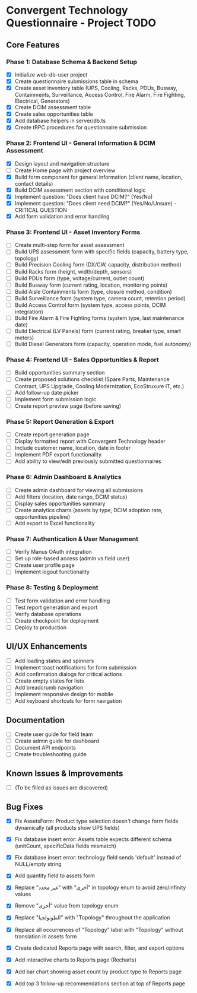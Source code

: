 # Convergent Technology Questionnaire - Project TODO

## Core Features

### Phase 1: Database Schema & Backend Setup
- [x] Initialize web-db-user project
- [x] Create questionnaire submissions table in schema
- [x] Create asset inventory table (UPS, Cooling, Racks, PDUs, Busway, Containments, Surveillance, Access Control, Fire Alarm, Fire Fighting, Electrical, Generators)
- [x] Create DCIM assessment table
- [x] Create sales opportunities table
- [x] Add database helpers in server/db.ts
- [x] Create tRPC procedures for questionnaire submission

### Phase 2: Frontend UI - General Information & DCIM Assessment
- [x] Design layout and navigation structure
- [ ] Create Home page with project overview
- [x] Build form component for general information (client name, location, contact details)
- [x] Build DCIM assessment section with conditional logic
- [x] Implement question: "Does client have DCIM?" (Yes/No)
- [x] Implement question: "Does client need DCIM?" (Yes/No/Unsure) - CRITICAL QUESTION
- [x] Add form validation and error handling

### Phase 3: Frontend UI - Asset Inventory Forms
- [ ] Create multi-step form for asset assessment
- [ ] Build UPS assessment form with specific fields (capacity, battery type, topology)
- [ ] Build Precision Cooling form (DX/CW, capacity, distribution method)
- [ ] Build Racks form (height, width/depth, sensors)
- [ ] Build PDUs form (type, voltage/current, outlet count)
- [ ] Build Busway form (current rating, location, monitoring points)
- [ ] Build Aisle Containments form (type, closure method, condition)
- [ ] Build Surveillance form (system type, camera count, retention period)
- [ ] Build Access Control form (system type, access points, DCIM integration)
- [ ] Build Fire Alarm & Fire Fighting forms (system type, last maintenance date)
- [ ] Build Electrical (LV Panels) form (current rating, breaker type, smart meters)
- [ ] Build Diesel Generators form (capacity, operation mode, fuel autonomy)

### Phase 4: Frontend UI - Sales Opportunities & Report
- [ ] Build opportunities summary section
- [ ] Create proposed solutions checklist (Spare Parts, Maintenance Contract, UPS Upgrade, Cooling Modernization, EcoStruxure IT, etc.)
- [ ] Add follow-up date picker
- [ ] Implement form submission logic
- [ ] Create report preview page (before saving)

### Phase 5: Report Generation & Export
- [ ] Create report generation page
- [ ] Display formatted report with Convergent Technology header
- [ ] Include customer name, location, date in footer
- [ ] Implement PDF export functionality
- [ ] Add ability to view/edit previously submitted questionnaires

### Phase 6: Admin Dashboard & Analytics
- [ ] Create admin dashboard for viewing all submissions
- [ ] Add filters (location, date range, DCIM status)
- [ ] Display sales opportunities summary
- [ ] Create analytics charts (assets by type, DCIM adoption rate, opportunities pipeline)
- [ ] Add export to Excel functionality

### Phase 7: Authentication & User Management
- [ ] Verify Manus OAuth integration
- [ ] Set up role-based access (admin vs field user)
- [ ] Create user profile page
- [ ] Implement logout functionality

### Phase 8: Testing & Deployment
- [ ] Test form validation and error handling
- [ ] Test report generation and export
- [ ] Verify database operations
- [ ] Create checkpoint for deployment
- [ ] Deploy to production

## UI/UX Enhancements
- [ ] Add loading states and spinners
- [ ] Implement toast notifications for form submission
- [ ] Add confirmation dialogs for critical actions
- [ ] Create empty states for lists
- [ ] Add breadcrumb navigation
- [ ] Implement responsive design for mobile
- [ ] Add keyboard shortcuts for form navigation

## Documentation
- [ ] Create user guide for field team
- [ ] Create admin guide for dashboard
- [ ] Document API endpoints
- [ ] Create troubleshooting guide

## Known Issues & Improvements
- [ ] (To be filled as issues are discovered)



## Bug Fixes
- [x] Fix AssetsForm: Product type selection doesn't change form fields dynamically (all products show UPS fields)


- [x] Fix database insert error: Assets table expects different schema (unitCount, specificData fields mismatch)


- [x] Fix database insert error: technology field sends 'default' instead of NULL/empty string


- [x] Add quantity field to assets form
- [x] Replace "غير محدد" with "أخرى" in topology enum to avoid zero/infinity values


- [x] Remove "أخرى" value from topology enum
- [x] Replace "الطوبولجيا" with "Topology" throughout the application


- [x] Replace all occurrences of "Topology" label with "Topology" without translation in assets form


- [x] Create dedicated Reports page with search, filter, and export options


- [x] Add interactive charts to Reports page (Recharts)


- [x] Add bar chart showing asset count by product type to Reports page


- [x] Add top 3 follow-up recommendations section at top of Reports page

